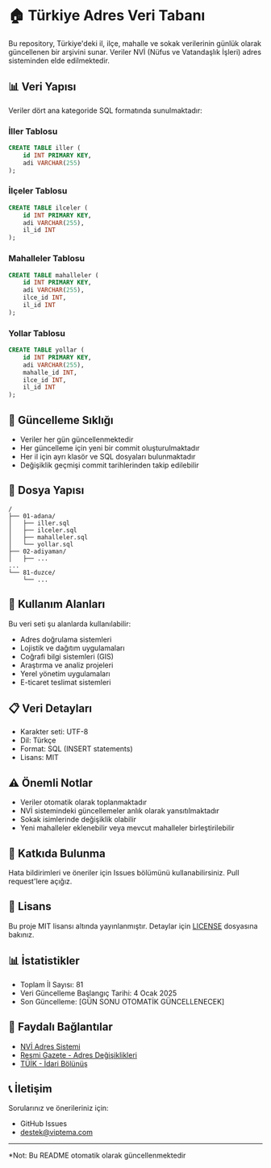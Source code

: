 # 🏠 Türkiye Adres Veri Tabanı

Bu repository, Türkiye'deki il, ilçe, mahalle ve sokak verilerinin günlük olarak güncellenen bir arşivini sunar. Veriler NVİ (Nüfus ve Vatandaşlık İşleri) adres sisteminden elde edilmektedir.

## 📊 Veri Yapısı

Veriler dört ana kategoride SQL formatında sunulmaktadır:

### İller Tablosu
```sql
CREATE TABLE iller (
    id INT PRIMARY KEY,
    adi VARCHAR(255)
);
```

### İlçeler Tablosu
```sql
CREATE TABLE ilceler (
    id INT PRIMARY KEY,
    adi VARCHAR(255),
    il_id INT
);
```

### Mahalleler Tablosu
```sql
CREATE TABLE mahalleler (
    id INT PRIMARY KEY,
    adi VARCHAR(255),
    ilce_id INT,
    il_id INT
);
```

### Yollar Tablosu
```sql
CREATE TABLE yollar (
    id INT PRIMARY KEY,
    adi VARCHAR(255),
    mahalle_id INT,
    ilce_id INT,
    il_id INT
);
```

## 📅 Güncelleme Sıklığı

- Veriler her gün güncellenmektedir
- Her güncelleme için yeni bir commit oluşturulmaktadır
- Her il için ayrı klasör ve SQL dosyaları bulunmaktadır
- Değişiklik geçmişi commit tarihlerinden takip edilebilir

## 📁 Dosya Yapısı

```
/
├── 01-adana/
│   ├── iller.sql
│   ├── ilceler.sql
│   ├── mahalleler.sql
│   └── yollar.sql
├── 02-adiyaman/
│   ├── ...
...
└── 81-duzce/
    └── ...
```

## 🎯 Kullanım Alanları

Bu veri seti şu alanlarda kullanılabilir:

- Adres doğrulama sistemleri
- Lojistik ve dağıtım uygulamaları
- Coğrafi bilgi sistemleri (GIS)
- Araştırma ve analiz projeleri
- Yerel yönetim uygulamaları
- E-ticaret teslimat sistemleri

## 📋 Veri Detayları

- Karakter seti: UTF-8
- Dil: Türkçe
- Format: SQL (INSERT statements)
- Lisans: MIT

## ⚠️ Önemli Notlar

- Veriler otomatik olarak toplanmaktadır
- NVİ sistemindeki güncellemeler anlık olarak yansıtılmaktadır
- Sokak isimlerinde değişiklik olabilir
- Yeni mahalleler eklenebilir veya mevcut mahalleler birleştirilebilir

## 🤝 Katkıda Bulunma

Hata bildirimleri ve öneriler için Issues bölümünü kullanabilirsiniz. Pull request'lere açığız.

## 📜 Lisans

Bu proje MIT lisansı altında yayınlanmıştır. Detaylar için [LICENSE](LICENSE) dosyasına bakınız.

## 📊 İstatistikler

- Toplam İl Sayısı: 81
- Veri Güncelleme Başlangıç Tarihi: 4 Ocak 2025
- Son Güncelleme: [GÜN SONU OTOMATİK GÜNCELLENECEK]

## 🔗 Faydalı Bağlantılar

- [NVİ Adres Sistemi](https://adres.nvi.gov.tr)
- [Resmi Gazete - Adres Değişiklikleri](https://www.resmigazete.gov.tr)
- [TÜİK - İdari Bölünüş](https://www.tuik.gov.tr)

## 📞 İletişim

Sorularınız ve önerileriniz için:
- GitHub Issues
- destek@viptema.com

---
*Not: Bu README otomatik olarak güncellenmektedir
